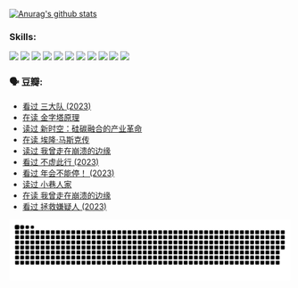 
[![Anurag's github stats](https://github-readme-stats.vercel.app/api?username=w940853815)](https://github.com/anuraghazra/github-readme-stats)

### Skills:

<code><img height="32" src="https://cdn.jsdelivr.net/npm/simple-icons@v5/icons/python.svg"></code>
<code><img height="32" src="https://cdn.jsdelivr.net/npm/simple-icons@v5/icons/javascript.svg"></code>
<code><img height="32" src="https://cdn.jsdelivr.net/npm/simple-icons@v5/icons/django.svg"></code>
<code><img height="32" src="https://cdn.jsdelivr.net/npm/simple-icons@v5/icons/flask.svg"></code>
<code><img height="32" src="https://cdn.jsdelivr.net/npm/simple-icons@v5/icons/vuetify.svg"></code>
<code><img height="32" src="https://cdn.jsdelivr.net/npm/simple-icons@v5/icons/git.svg"></code>
<code><img height="32" src="https://cdn.jsdelivr.net/npm/simple-icons@v5/icons/docker.svg"></code>
<code><img height="32" src="https://cdn.jsdelivr.net/npm/simple-icons@v5/icons/postgresql.svg"></code>
<code><img height="32" src="https://cdn.jsdelivr.net/npm/simple-icons@v5/icons/elasticsearch.svg"></code>
<code><img height="32" src="https://cdn.jsdelivr.net/npm/simple-icons@v5/icons/macos.svg"></code>
<code><img height="32" src="https://cdn.jsdelivr.net/npm/simple-icons@v5/icons/linux.svg"></code>

### 🗣 豆瓣:

<!-- DOUBAN-ACTIVITIES:START -->
- [看过 三大队‎ (2023)](https://www.douban.com/people/136069238/status/4510323325/?_i=07654046)
- [在读 金字塔原理](https://www.douban.com/people/136069238/status/4507497587/?_i=07654046)
- [读过 新时空：硅碳融合的产业革命](https://www.douban.com/people/136069238/status/4506659177/?_i=07654046)
- [在读 埃隆·马斯克传](https://www.douban.com/people/136069238/status/4500417190/?_i=07654046)
- [读过 我曾走在崩溃的边缘](https://www.douban.com/people/136069238/status/4500416754/?_i=07654046)
- [看过 不虚此行‎ (2023)](https://www.douban.com/people/136069238/status/4499973052/?_i=07654046)
- [看过 年会不能停！‎ (2023)](https://www.douban.com/people/136069238/status/4498582002/?_i=07654046)
- [读过 小巷人家](https://www.douban.com/people/136069238/status/4489290935/?_i=07654046)
- [在读 我曾走在崩溃的边缘](https://www.douban.com/people/136069238/status/4489290559/?_i=07654046)
- [看过 拯救嫌疑人‎ (2023)](https://www.douban.com/people/136069238/status/4477421513/?_i=07654046)
<!-- DOUBAN-ACTIVITIES:END -->


![Snake animation](https://raw.githubusercontent.com/w940853815/w940853815/output/github-contribution-grid-snake.svg)

<!--
**w940853815/w940853815** is a ✨ _special_ ✨ repository because its `README.md` (this file) appears on your GitHub profile.

Here are some ideas to get you started:

- 🔭 I’m currently working on ...
- 🌱 I’m currently learning ...
- 👯 I’m looking to collaborate on ...
- 🤔 I’m looking for help with ...
- 💬 Ask me about ...
- 📫 How to reach me: ...
- 😄 Pronouns: ...
- ⚡ Fun fact: ...
-->

